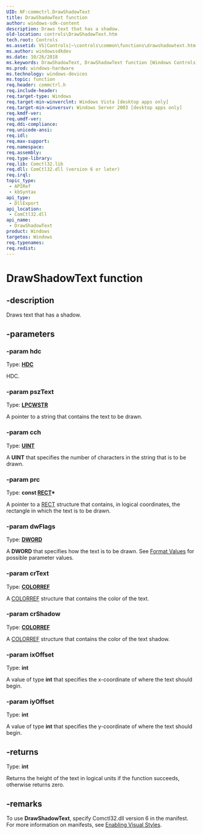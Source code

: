 ```yaml
---
UID: NF:commctrl.DrawShadowText
title: DrawShadowText function
author: windows-sdk-content
description: Draws text that has a shadow.
old-location: controls\DrawShadowText.htm
tech.root: Controls
ms.assetid: VS|Controls|~\controls\common\functions\drawshadowtext.htm
ms.author: windowssdkdev
ms.date: 10/26/2018
ms.keywords: DrawShadowText, DrawShadowText function [Windows Controls], commctrl/DrawShadowText, controls.DrawShadowText, controls.inet_DrawShadowText, inet_DrawShadowText, inet_DrawShadowText_cpp
ms.prod: windows-hardware
ms.technology: windows-devices
ms.topic: function
req.header: commctrl.h
req.include-header: 
req.target-type: Windows
req.target-min-winverclnt: Windows Vista [desktop apps only]
req.target-min-winversvr: Windows Server 2003 [desktop apps only]
req.kmdf-ver: 
req.umdf-ver: 
req.ddi-compliance: 
req.unicode-ansi: 
req.idl: 
req.max-support: 
req.namespace: 
req.assembly: 
req.type-library: 
req.lib: Comctl32.lib
req.dll: ComCtl32.dll (version 6 or later)
req.irql: 
topic_type:
 - APIRef
 - kbSyntax
api_type:
 - DllExport
api_location:
 - ComCtl32.dll
api_name:
 - DrawShadowText
product: Windows
targetos: Windows
req.typenames: 
req.redist: 
---
```


# DrawShadowText function


## -description


Draws text that has a shadow.


## -parameters




### -param hdc

Type: <b><a href="https://msdn.microsoft.com/en-us/library/Aa383751(v=VS.85).aspx">HDC</a></b>

HDC.


### -param pszText

Type: <b><a href="https://msdn.microsoft.com/en-us/library/Aa383751(v=VS.85).aspx">LPCWSTR</a></b>

A pointer to a string that contains the text to be drawn.


### -param cch

Type: <b><a href="https://msdn.microsoft.com/en-us/library/Aa383751(v=VS.85).aspx">UINT</a></b>

A <b>UINT</b> that specifies the number of characters in the string that is to be drawn.


### -param prc

Type: <b>const <a href="https://msdn.microsoft.com/9439cb6c-f2f7-4c27-b1d7-8ddf16d81fe8">RECT</a>*</b>

A pointer to a <a href="https://msdn.microsoft.com/9439cb6c-f2f7-4c27-b1d7-8ddf16d81fe8">RECT</a> structure that contains, in logical coordinates, the rectangle in which the text is to be drawn.


### -param dwFlags

Type: <b><a href="https://msdn.microsoft.com/en-us/library/Aa383751(v=VS.85).aspx">DWORD</a></b>

A <b>DWORD</b> that specifies how the text is to be drawn. See <a href="https://msdn.microsoft.com/en-us/library/Bb773199(v=VS.85).aspx">Format Values</a> for possible parameter values. 


### -param crText

Type: <b><a href="https://msdn.microsoft.com/en-us/library/Aa383751(v=VS.85).aspx">COLORREF</a></b>

A <a href="https://msdn.microsoft.com/en-us/library/Dd183449(v=VS.85).aspx">COLORREF</a> structure that contains the color of the text.


### -param crShadow

Type: <b><a href="https://msdn.microsoft.com/en-us/library/Aa383751(v=VS.85).aspx">COLORREF</a></b>

A <a href="https://msdn.microsoft.com/en-us/library/Dd183449(v=VS.85).aspx">COLORREF</a> structure that contains the color of the text shadow.


### -param ixOffset

Type: <b>int</b>

A value of type <b>int</b> that specifies the x-coordinate of where the text should begin.


### -param iyOffset

Type: <b>int</b>

A value of type <b>int</b> that specifies the y-coordinate of where the text should begin.


## -returns



Type: <b>int</b>

Returns the height of the text in logical units if the function succeeds, otherwise returns zero.




## -remarks



To use <b>DrawShadowText</b>, specify Comctl32.dll version 6 in the manifest. For more information on manifests, see <a href="https://msdn.microsoft.com/en-us/library/Bb773175(v=VS.85).aspx">Enabling Visual Styles</a>. 



